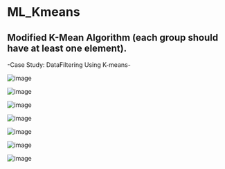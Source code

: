 # ML_Kmeans

## Modified K-Mean Algorithm (each group should have at least one element).

-Case Study: DataFiltering Using K-means-

<p align="center">

  ![image](https://user-images.githubusercontent.com/93954052/161167701-ed48b05e-abb5-4239-9861-93f38e183369.png)

  ![image](https://user-images.githubusercontent.com/93954052/161167980-d51b57c7-b0c9-467f-95cc-2085f7379565.png)

  ![image](https://user-images.githubusercontent.com/93954052/161167943-89982ad2-9d76-41f1-965f-8361f9aac9da.png)

  ![image](https://user-images.githubusercontent.com/93954052/155263045-2d5aa6ad-e10b-44b5-9d1a-0dfdff070268.png)

  ![image](https://user-images.githubusercontent.com/93954052/161167516-7766a973-e49b-4331-8b2d-2f461879eaed.png)

  ![image](https://user-images.githubusercontent.com/93954052/161167545-8a0f8bcb-6a92-4a06-b90d-e24938ece2e1.png)

  ![image](https://user-images.githubusercontent.com/93954052/161167589-4cfbfb77-47e9-4361-8cb8-ea44a800302c.png)

</p>
